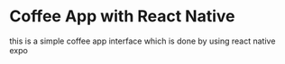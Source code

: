 # Coffee App with React Native

this is a simple coffee app interface which is done by using react native expo 
